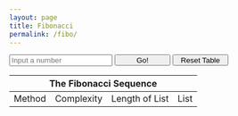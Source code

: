 ```yaml
---
layout: page
title: Fibonacci
permalink: /fibo/
---
```


<head></head>
<body>
    <input type="text" id="list-len" placeholder="Input a number">
    <button class="Go" id="fibo-button" style="height:20px;width:100px">Go!</button>
    <button class="Delete" id="delete-button" style="height:20px;width:100px">Reset Table</button>
    <table>
        <thead>
        <tr>
            <th colspan=4>The Fibonacci Sequence</th>
        </tr>
        </thead>
        <tbody>
            <tr>
                <td>Method</td>
                <td>Complexity</td>
                <td>Length of List</td>
                <td>List</td>
            </tr>
        </tbody>
        <tbody id=body2>
        </tbody>
    </table>
    <script>
        function go() {
            var fiboList = [];
            fiboList.push(1);
            fiboList.push(1);
            var fiboLen = document.getElementById("list-len").value;
            for (let i = 0; i < 4; i++) {
                const row = document.createElement("tr");
                const cell1 = document.createElement("td");
                var methodNum = i + 1;
                const cellText1 = document.createTextNode("Method " + methodNum);
                cell1.appendChild(cellText1);
                row.appendChild(cell1);
                const cell2 = document.createElement("td");
                const cellText2 = document.createTextNode("TBD");
                cell2.appendChild(cellText2);
                row.appendChild(cell2);
                const cell3 = document.createElement("td");
                const cellText3 = document.createTextNode(fiboLen);
                cell3.appendChild(cellText3);
                row.appendChild(cell3);
                const cell4 = document.createElement("td");
                const cellText4 = document.createTextNode("[" + fiboList + "]");
                cell4.appendChild(cellText4);
                row.appendChild(cell4);
                body2.appendChild(row);
            }
        }
        function resetTable() {
            const element = document.getElementById("body2");
            while (element.firstChild) {
            element.removeChild(element.firstChild);
            }
        }
        document.getElementById("fibo-button").onclick = function(){
            go();
        }
        document.getElementById("delete-button").onclick = function(){
            resetTable();
        }
    </script>
</body>